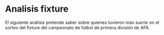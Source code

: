Analisis fixture
================

El siguiente análisis pretende saber sobre quienes tuvieron más *suerte* en el sorteo
del fixture del campeonato de futbol de primera división de AFA.
